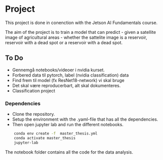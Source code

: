 # Project
This project is done in conenction with the Jetson AI Fundamentals course.

The aim of the project is to train a model that can predict - given a satellite image of agricultural areas - whether the sattelite image is a reservoir, reservoir with a dead spot
or a reservoir with a dead spot.


## To Do
- Gennemgå notebooks/videoer i nvidia kurset.
- Forbered data til pytorch, label (nvidia classification) data
- Find frem til model (fx ResNet18-network) vi skal bruge
- Det skal være reproducerbart, alt skal dokumenteres.
- Classification project

### Dependencies
- Clone the repository.
- Setup the environment with the .yaml-file that has all the dependencies.
- Then open jupyter lab and run the different notebooks.

```bash
    conda env create -f  master_thesis.yml
    conda activate master_thesis
    jupyter-lab
```

The notebook folder contains all the code for the data analysis.
